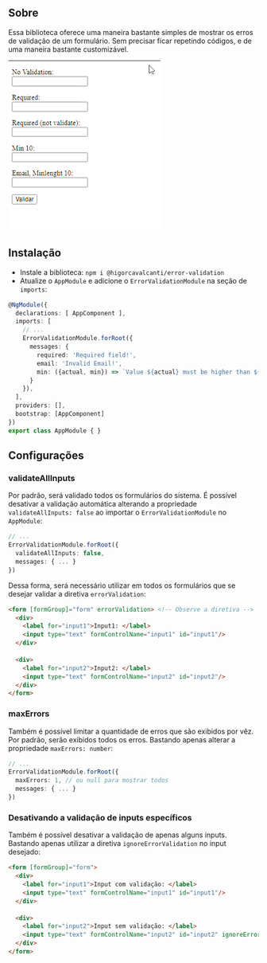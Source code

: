 ## Sobre

Essa biblioteca oferece uma maneira bastante simples de mostrar os erros de validação de um formulário.
Sem precisar ficar repetindo códigos, e de uma maneira bastante customizável.

![Demo](https://github.com/higorcavalcanti/error-validation/blob/master/docs/images/validation.gif?raw=true "Demo")


## Instalação

- Instale a biblioteca: `npm i @higorcavalcanti/error-validation`
- Atualize o `AppModule` e adicione o `ErrorValidationModule` na seção de `imports`:

```ts
@NgModule({
  declarations: [ AppComponent ],
  imports: [
    // ...
    ErrorValidationModule.forRoot({
      messages: {
        required: 'Required field!',
        email: 'Invalid Email!',
        min: ({actual, min}) => `Value ${actual} must be higher than ${min}`
      }
    }),
  ],
  providers: [],
  bootstrap: [AppComponent]
})
export class AppModule { }
```


## Configurações

### validateAllInputs
Por padrão, será validado todos os formulários do sistema.
É possível desativar a validação automática alterando a propriedade `validateAllInputs: false` 
ao importar o `ErrorValidationModule` no `AppModule`:

```ts
// ...
ErrorValidationModule.forRoot({
  validateAllInputs: false,
  messages: { ... }
})
```

Dessa forma, será necessário utilizar em todos os formulários que se desejar validar a diretiva `errorValidation`:
```html
<form [formGroup]="form" errorValidation> <!-- Observe a diretiva -->
  <div>
    <label for="input1">Input1: </label>
    <input type="text" formControlName="input1" id="input1"/>
  </div>

  <div>
    <label for="input2">Input2: </label>
    <input type="text" formControlName="input2" id="input2"/>
  </div>
</form>
```

### maxErrors

Também é possível limitar a quantidade de erros que são exibidos por vêz.
Por padrão, serão exibidos todos os erros.
Bastando apenas alterar a propriedade `maxErrors: number`:
```ts
// ...
ErrorValidationModule.forRoot({
  maxErrors: 1, // ou null para mostrar todos
  messages: { ... }
})
```


### Desativando a validação de inputs específicos

Também é possível desativar a validação de apenas alguns inputs.
Bastando apenas utilizar a diretiva `ignoreErrorValidation` no input desejado:

```html
<form [formGroup]="form">
  <div>
    <label for="input1">Input com validação: </label>
    <input type="text" formControlName="input1" id="input1"/>
  </div>

  <div>
    <label for="input2">Input sem validação: </label>
    <input type="text" formControlName="input2" id="input2" ignoreErrorValidation/> <!-- Observe a diretiva -->
  </div>
</form>
```
